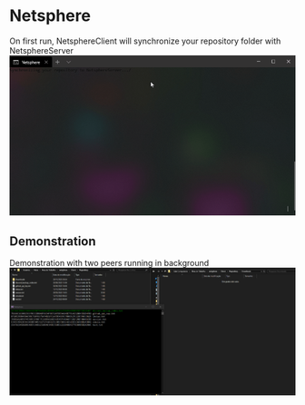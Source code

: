 # Netsphere

On first run, NetsphereClient will synchronize your repository folder with NetsphereServer
![Demonstration](Init.gif)

## Demonstration
Demonstration with two peers running in background
![Demonstration](Demo.gif)
